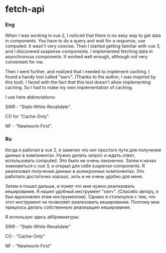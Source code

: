 # fetch-api

### Eng

When I was working in vue 2, I noticed that there is no easy way to get data in components.
You have to do a query and wait for a response, use computed. It wasn't very concise.
Then I started getting familiar with vue 3, and I discovered suspense-components.
I implemented fetching data in asynchronous components.
It worked well enough, although not very convenient for me.

Then I went further, and realized that I needed to implement caching.
I found a handy tool called "swrv". (Thanks to the author, I was inspired by this tool).
I faced with the fact that this tool doesn't allow implementing caching. So I had to make my own implementation of caching.

I use here abbreviations:

SWR - "Stale-While-Revalidate".

CO for "Cache-Only".

NF - "Newtwork-First".


### Ru

Когда я работал в vue 2, я заметил что нет простого пути для получения данных в компонентах. 
Нужно делать запрос и ждать ответ, использовать computed. Это было не очень лаконично. 
Затем я начал знакомиться с vue 3, и открыл для себя suspense-components. 
Я реализовал получение данных в асинхронных компонентах. 
Это работало достаточно хорошо, хоть и не очень удобно для меня. 

Затем я пошел дальше, и понял что мне нужно реализовать кеширование. 
Я нашел удобный инструмент "swrv". (Спасибо автору, я был вдохновлен этим инструментом).
Однако я столкнулся с тем, что этот инструмент не позволяет реализовать кеширование. Поэтому мне пришлось делать собственную реализацию кеширования.

Я использую здесь аббревиатуры:

SWR - "Stale-While-Revalidate"

CO - "Cache-Only"

NF - "Newtwork-First"
